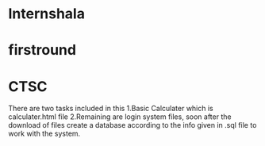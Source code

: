 # Internshala
# firstround 
# CTSC
There are two tasks included in this 
1.Basic Calculater which is calculater.html file
2.Remaining are login system files, soon after the download of files create a database according to the info given in .sql file to work with the system.
